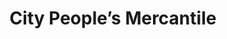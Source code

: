 ---
title: "City People’s Mercantile"
url: /seattle/city-peoples-mercantile/
shop: garden centre
---